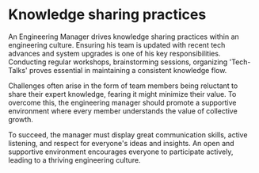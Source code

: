 # Knowledge sharing practices

An Engineering Manager drives knowledge sharing practices within an engineering culture. Ensuring his team is updated with recent tech advances and system upgrades is one of his key responsibilities. Conducting regular workshops, brainstorming sessions, organizing 'Tech-Talks' proves essential in maintaining a consistent knowledge flow.

Challenges often arise in the form of team members being reluctant to share their expert knowledge, fearing it might minimize their value. To overcome this, the engineering manager should promote a supportive environment where every member understands the value of collective growth.

To succeed, the manager must display great communication skills, active listening, and respect for everyone's ideas and insights. An open and supportive environment encourages everyone to participate actively, leading to a thriving engineering culture.